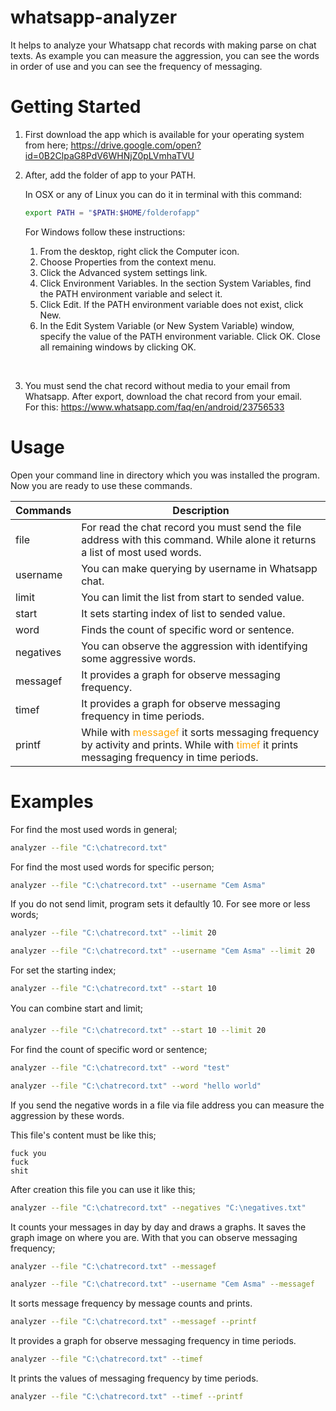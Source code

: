 # whatsapp-analyzer

It helps to analyze your Whatsapp chat records with making parse on chat texts. As example you can measure the aggression, you can see the words in order of use and you can see the frequency of messaging.


# Getting Started

1. First download the app which is available for your operating system from here; https://drive.google.com/open?id=0B2ClpaG8PdV6WHNjZ0pLVmhaTVU

2. After, add the folder of app to your PATH.

    In OSX or any of Linux you can do it in terminal with this command:
    ```sh
    export PATH = "$PATH:$HOME/folderofapp"
    ```

    For Windows follow these instructions:
    1. From the desktop, right click the Computer icon.
    2. Choose Properties from the context menu.
    3. Click the Advanced system settings link.
    4. Click Environment Variables. In the section System Variables, find the PATH environment variable and select it.
    5. Click Edit. If the PATH environment variable does not exist, click New.
    6. In the Edit System Variable (or New System Variable) window, specify the value of the PATH environment variable. Click OK. Close all remaining windows by clicking OK.

<br>

3. You must send the chat record without media to your email from Whatsapp. After export, download the chat record from your email.
<br>For this: https://www.whatsapp.com/faq/en/android/23756533

# Usage

Open your command line in directory which you was installed the program. Now you are ready to use these commands.

| Commands  | Description                                                                |
|-----------|----------------------------------------------------------------------------|
| file      | For read the chat record you must send the file address with this command. While alone it returns a list of most used words.                                                                 |
| username  | You can make querying by username in Whatsapp chat.                        |
| limit     | You can limit the list from start to sended value.                         |
| start     | It sets starting index of list to sended value.                            |
| word      | Finds the count of specific word or sentence.                              |
| negatives | You can observe the aggression with identifying some aggressive words.     |
| messagef  | It provides a graph for observe messaging frequency.                       |
| timef     | It provides a graph for observe messaging frequency in time periods.       |
| printf    | While with <div style="color:orange;display:inline;">messagef</div> it sorts messaging frequency by activity and prints. While with <div style="color:orange;display:inline;">timef</div> it prints messaging frequency in time periods.|


# Examples
For find the most used words in general;
```sh
analyzer --file "C:\chatrecord.txt"
```

For find the most used words for specific person;
```sh
analyzer --file "C:\chatrecord.txt" --username "Cem Asma"
```

If you do not send limit, program sets it defaultly 10. For see more or less words;
```sh
analyzer --file "C:\chatrecord.txt" --limit 20
```

```sh
analyzer --file "C:\chatrecord.txt" --username "Cem Asma" --limit 20
```

For set the starting index;
```sh
analyzer --file "C:\chatrecord.txt" --start 10
```

You can combine start and limit;
```sh
analyzer --file "C:\chatrecord.txt" --start 10 --limit 20
```

For find the count of specific word or sentence;
```sh
analyzer --file "C:\chatrecord.txt" --word "test"
```

```sh
analyzer --file "C:\chatrecord.txt" --word "hello world"
```

If you send the negative words in a file via file address you can measure the aggression by these words.

This file's content must be like this;
```
fuck you
fuck
shit
```

After creation this file you can use it like this;
```sh
analyzer --file "C:\chatrecord.txt" --negatives "C:\negatives.txt"
```

It counts your messages in day  by day and draws a graphs. It saves the graph image on where you are. With that you can observe messaging frequency;
```sh
analyzer --file "C:\chatrecord.txt" --messagef
```

```sh
analyzer --file "C:\chatrecord.txt" --username "Cem Asma" --messagef
```

It sorts message frequency by message counts and prints.
```sh
analyzer --file "C:\chatrecord.txt" --messagef --printf
```

It provides a graph for observe messaging frequency in time periods.
```sh
analyzer --file "C:\chatrecord.txt" --timef
```

It prints the values of messaging frequency by time periods.
```sh
analyzer --file "C:\chatrecord.txt" --timef --printf
```